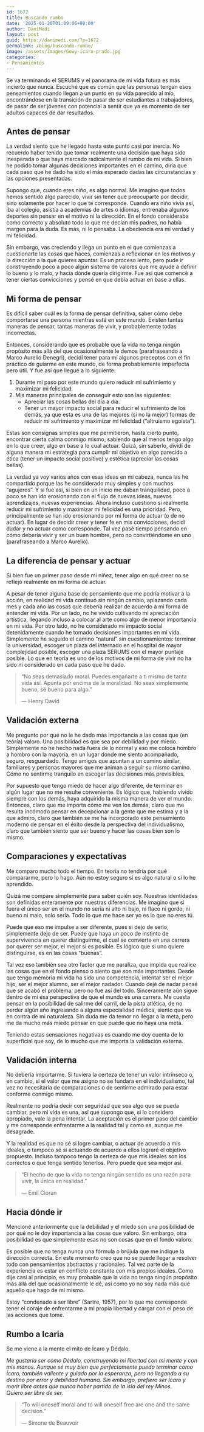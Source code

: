 ```yaml
---
id: 1672
title: Buscando rumbo
date: '2025-01-20T01:09:06+00:00'
author: DaniMedi
layout: post
guid: https://danimedi.com/?p=1672
permalink: /blog/buscando-rumbo/
image: /assets/images/Gowy-icaro-prado.jpg
categories:
- Pensamientos
---
```


Se va terminando el SERUMS y el panorama de mi vida futura es más incierto que nunca. Escuché que es común que las personas tengan esos pensamientos cuando llegan a un punto en su vida parecido al mío, encontrándose en la transición de pasar de ser estudiantes a trabajadores, de pasar de ser jóvenes con potencial a sentir que ya es momento de ser adultos capaces de dar resultados.

## Antes de pensar

La verdad siento que he llegado hasta este punto casi por inercia. No recuerdo haber tenido que tomar realmente una decisión que haya sido inesperada o que haya marcado radicalmente el rumbo de mi vida. Si bien he podido tomar algunas decisiones importantes en el camino, diría que cada paso que he dado ha sido el más esperado dadas las circunstancias y las opciones presentadas.

Supongo que, cuando eres niño, es algo normal. Me imagino que todos hemos sentido algo parecido, vivir sin tener que preocuparte por decidir, sino solamente por hacer lo que te corresponde. Cuando era niño vivía así, iba al colegio, asistía a academias de artes o idiomas, entrenaba algunos deportes sin pensar en el motivo ni la dirección. En el fondo consideraba como correcto y absoluto todo lo que me decían mis padres, no había margen para la duda. Es más, ni lo pensaba. La obediencia era mi verdad y mi felicidad.

Sin embargo, vas creciendo y llega un punto en el que comienzas a cuestionarte las cosas que haces, comienzas a reflexionar en los motivos y la dirección a la que quieres apuntar. Es un proceso lento, pero pude ir construyendo poco a poco algún sistema de valores que me ayude a definir lo bueno y lo malo, y hacia dónde quería dirigirme. Fue así que comencé a tener ciertas convicciones y pensé en que debía actuar en base a ellas.

## Mi forma de pensar

Es difícil saber cuál es la forma de pensar definitiva, saber cómo debe comportarse una persona mientras está en este mundo. Existen tantas maneras de pensar, tantas maneras de vivir, y probablemente todas incorrectas.

Entonces, considerando que es probable que la vida no tenga ningún propósito más allá del que ocasionalmente le demos (parafraseando a Marco Aurelio Denegri), decidí tener para mí algunos preceptos con el fin práctico de guiarme en este mundo, de forma probablemente imperfecta pero útil. Y fue así que llegué a lo siguiente:

1. Durante mi paso por este mundo quiero reducir mi sufrimiento y maximizar mi felicidad.
2. Mis maneras principales de conseguir esto son las siguientes: 
    - Apreciar las cosas bellas del día a día.
    - Tener un mayor impacto social para reducir el sufrimiento de los demás, ya que esta es una de las mejores (si no la mejor) formas de reducir mi sufrimiento y maximizar mi felicidad (“altruismo egoísta”).

Estas son consignas simples que me permitieron, hasta cierto punto, encontrar cierta calma conmigo mismo, sabiendo que al menos tengo algo en lo que creer, algo en base a lo cual actuar. Quizá, sin saberlo, dividí de alguna manera mi estrategia para cumplir mi objetivo en algo parecido a ética (tener un impacto social positivo) y estética (apreciar las cosas bellas).

La verdad ya voy varios años con esas ideas en mi cabeza, nunca las he compartido porque las he considerado muy simples y con muchos “agujeros”. Y sí fue así, si bien en un inicio me daban tranquilidad, poco a poco se han ido erosionando con el flujo de nuevas ideas, nuevos aprendizajes, nuevas experiencias. Ahora incluso cuestiono si realmente reducir mi sufrimiento y maximizar mi felicidad es una prioridad. Pero, principalmente se han ido erosionando por mi forma de actuar (o de no actuar). En lugar de decidir creer y tener fe en mis convicciones, decidí dudar y no actuar como corresponde. Tal vez pasé tiempo pensando en cómo debería vivir y ser un buen hombre, pero no convirtiéndome en uno (parafraseando a Marco Aurelio).

## La diferencia de pensar y actuar

Si bien fue un primer paso desde mi niñez, tener algo en qué creer no se reflejó realmente en mi forma de actuar.

A pesar de tener alguna base de pensamiento que me podría motivar a la acción, en realidad mi vida continuó sin ningún cambio, aplazando cada mes y cada año las cosas que debería realizar de acuerdo a mi forma de entender mi vida. Por un lado, no he vivido cultivando mi apreciación artística, llegando incluso a colocar al arte como algo de menor importancia en mi vida. Por otro lado, no he considerado mi impacto social detenidamente cuando he tomado decisiones importantes en mi vida. Simplemente he seguido el camino “natural” sin cuestionamientos: terminar la universidad, escoger un plaza del internado en el hospital de mayor complejidad posible, escoger una plaza SERUMS con el mayor puntaje posible. Lo que en teoría es uno de los motivos de mi forma de vivir no ha sido ni considerado en cada paso que he dado.

> “No seas demasiado moral. Puedes engañarte a ti mismo de tanta vida así. Apunta por encima de la moralidad. No seas simplemente bueno, sé bueno para algo.”
> 
> — Henry David

## Validación externa

Me pregunto por qué no le he dado más importancia a las cosas que (en teoría) valoro. Una posibilidad es que sea por debilidad y por miedo. Simplemente no he hecho nada fuera de lo normal y eso me coloca hombro a hombro con la mayoría, en un lugar donde me siento acompañado, seguro, resguardado. Tengo amigos que apuntan a un camino similar, familiares y personas mayores que me animan a seguir su mismo camino. Cómo no sentirme tranquilo en escoger las decisiones más previsibles.

Por supuesto que tengo miedo de hacer algo diferente, de terminar en algún lugar que no me resulte conveniente. Es lógico que, habiendo vivido siempre con los demás, haya adquirido la misma manera de ver el mundo. Entonces, claro que me importa cómo me ven los demás, claro que me resulta incómodo pensar en decepcionar a la gente que me estima y a la que admiro, claro que también se me ha incorporado este pensamiento moderno de pensar en el éxito desde la perspectiva del individualismo, claro que también siento que ser bueno y hacer las cosas bien son lo mismo.

## Comparaciones y expectativas

Me comparo mucho todo el tiempo. En teoría no tendría por qué compararme, pero lo hago. Aún no estoy seguro si es algo natural o si lo he aprendido.

Quizá me compare simplemente para saber quién soy. Nuestras identidades son definidas enteramente por nuestras diferencias. Me imagino que si fuera el único ser en el mundo no sería ni alto ni bajo, ni flaco ni gordo, ni bueno ni malo, solo sería. Todo lo que me hace ser yo es lo que no eres tú.

Puede que eso me impulse a ser diferente, pues si dejo de serlo, simplemente dejo de ser. Puede que haya un poco de instinto de supervivencia en querer distinguirme, el cual se convierte en una carrera por querer ser mejor, el mejor si es posible. Es lógico que si uno quiere distinguirse, es en las cosas “buenas”.

Tal vez eso también sea otro factor que me paraliza, que impida que realice las cosas que en el fondo pienso o siento que son más importantes. Desde que tengo memoria mi vida ha sido una competencia, intentar ser el mejor hijo, ser el mejor alumno, ser el mejor nadador. Cuando dejé de nadar pensé que se acabó el problema, pero no fue así del todo. Sinceramente aún sigue dentro de mí esa perspectiva de que el mundo es una carrera. Me cuesta pensar en la posibilidad de salirme del carril, de la pista atlética, de no perder algún año ingresando a alguna especialidad médica, siento que va en contra de mi naturaleza. Sin duda me da temor no llegar a la meta, pero me da mucho más miedo pensar en que puede que no haya una meta.

Teniendo estas sensaciones negativas es cuando me doy cuenta de lo superficial que soy, de lo mucho que me importa la validación externa.

## Validación interna

No debería importarme. Si tuviera la certeza de tener un valor intrínseco o, en cambio, si el valor que me asigno no se fundara en el individualismo, tal vez no necesitaría de comparaciones o de sentirme admirado para estar conforme conmigo mismo.

Realmente no podría decir con seguridad que sea algo que se pueda cambiar, pero mi vida es una, así que supongo que, si lo considero apropiado, vale la pena intentar. La aceptación es el primer paso del cambio y me corresponde enfrentarme a la realidad tal y como es, aunque me desagrade.

Y la realidad es que no sé si logre cambiar, o actuar de acuerdo a mis ideales, o tampoco sé si actuando de acuerdo a ellos lograré el objetivo propuesto. Incluso tampoco tengo la certeza de que mis ideales son los correctos o que tenga sentido tenerlos. Pero puede que sea mejor así.

> “El hecho de que la vida no tenga ningún sentido es una razón para vivir, la única en realidad.”
> 
> — Emil Cioran

## Hacia dónde ir

Mencioné anteriormente que la debilidad y el miedo son una posibilidad de por qué no le doy importancia a las cosas que valoro. Sin embargo, otra posibilidad es que simplemente esas no son cosas que en el fondo valoro.

Es posible que no tenga nunca una fórmula o brújula que me indique la dirección correcta. En este momento creo que no se puede llegar a resolver todo con pensamientos abstractos y racionales. Tal vez parte de la experiencia es estar en conflicto constante con mis propios ideales. Como dije casi al principio, es muy probable que la vida no tenga ningún propósito más allá del que ocasionalmente le dé, así como yo no soy nada más que aquello que hago de mí mismo.

Estoy “condenado a ser libre” (Sartre, 1957), por lo que me corresponde tener el coraje de enfrentarme a mi propia libertad y cargar con el peso de las acciones que tome.

## Rumbo a Icaria

Se me viene a la mente el mito de Ícaro y Dédalo.

<em>
Me gustaría ser como Dédalo,  
construyendo mi libertad con mi mente y con mis manos.  
Aunque sé muy bien que perfectamente puedo terminar como Ícaro,  
también valiente y guiado por la esperanza,  
pero no llegando a su destino por error y debilidad humana.  
Sin embargo,  
prefiero ser Ícaro y morir libre  
antes que nunca haber partido  
de la isla del rey Minos.  
<br>
Quiero ser  
libre de ser.  
</em>

<br>

> “To will oneself moral and to will oneself free are one and the same decision.”
> 
> — Simone de Beauvoir
